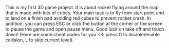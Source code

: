 This is my first 3D game project. It is about rocket flying around the map that is made with lots of cubes. Your main task is to fly from start point and to land on a finish pad avoiding red cubes to prevent rocket crash. In addition, you can press ESC or click the button at the corner of the screen to pause the game and open pause menu. Good luck on take off and touch down!
(Here are some cheat codes for you <3: press C to disable/enable collision, L to skip current level).

